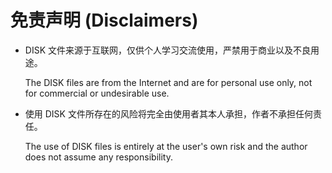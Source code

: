 # 免责声明 (Disclaimers)

- DISK 文件来源于互联网，仅供个人学习交流使用，严禁用于商业以及不良用途。

  The DISK files are from the Internet and are for personal use only, not for commercial or undesirable use.

- 使用 DISK 文件所存在的风险将完全由使用者其本人承担，作者不承担任何责任。

  The use of DISK files is entirely at the user's own risk and the author does not assume any responsibility.